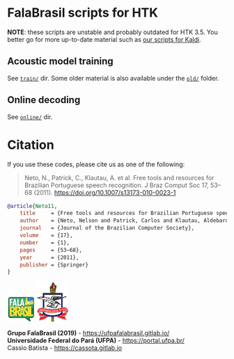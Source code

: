 # FalaBrasil scripts for HTK

**NOTE**: these scripts are unstable and probably outdated for HTK 3.5. 
You better go for more up-to-date material such as 
[our scripts for Kaldi](https://gitlab.com/fb-asr/fb-am-tutorial/kaldi-am-train).

## Acoustic model training
See [`train/`](./train) dir. Some older material is also available under the
[`old/`](./old) folder.

## Online decoding
See [`online/`](./online) dir.

# Citation
If you use these codes, please cite us as one of the following:

> Neto, N., Patrick, C., Klautau, A. et al. Free tools and resources for
> Brazilian Portuguese speech recognition. J Braz Comput Soc 17, 53–68 (2011).
> https://doi.org/10.1007/s13173-010-0023-1

```bibtex
@article{Neto11,
    title     = {Free tools and resources for Brazilian Portuguese speech recognition},
    author    = {Neto, Nelson and Patrick, Carlos and Klautau, Aldebaro and Trancoso, Isabel},
    journal   = {Journal of the Brazilian Computer Society},
    volume    = {17},
    number    = {1},
    pages     = {53–68},
    year      = {2011},
    publisher = {Springer}
}
```

[![FalaBrasil](doc/logo_fb_github_footer.png)](https://ufpafalabrasil.gitlab.io/ "Visite o site do Grupo FalaBrasil") [![UFPA](doc/logo_ufpa_github_footer.png)](https://portal.ufpa.br/ "Visite o site da UFPA")

__Grupo FalaBrasil (2019)__ - https://ufpafalabrasil.gitlab.io/      
__Universidade Federal do Pará (UFPA)__ - https://portal.ufpa.br/     
Cassio Batista - https://cassota.gitlab.io    
